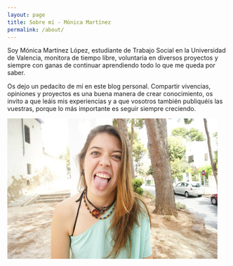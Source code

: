 ```yaml
---
layout: page
title: Sobre mí - Mónica Martínez
permalink: /about/
---
```


Soy Mónica Martínez López, estudiante de Trabajo Social en la Universidad de Valencia, monitora de tiempo libre, voluntaria en diversos proyectos y siempre con ganas de continuar aprendiendo todo lo que me queda por saber.

Os dejo un pedacito de mí en este blog personal. Compartir vivencias, opiniones y proyectos es una buena manera de crear conocimiento, os invito a que leáis mis experiencias y a que vosotros también publiquéis las vuestras, porque lo más importante es seguir siempre creciendo.

<a href="/images/image.jpg"><img id="circular_logo" src="/images/image.jpg" width="95%"></a>


<div id="contact">
	<a href="mailto:monimarlo3@gmail.com"><i class="fa fa-envelope"></i></a>
	<a href="https://www.linkedin.com/in/m%C3%B3nica-mart%C3%ADnez-l%C3%B3pez-1b2929120" target="_blank"><i class="fa fa-linkedin"></i></a>
	<a href="https://twitter.com/monimarlo3" target="_blank"><i class="fa fa-twitter"></i></a>
	<a href="https://github.com/monimarlo" target="_blank"><i class="fa fa-github"></i></a>
</div>



